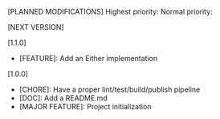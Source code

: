 [PLANNED MODIFICATIONS]
Highest priority:
Normal priority:

[NEXT VERSION]

[1.1.0]
- [FEATURE]: Add an Either implementation

[1.0.0]
- [CHORE]: Have a proper lint/test/build/publish pipeline
- [DOC]: Add a README.md
- [MAJOR FEATURE]: Project initialization
